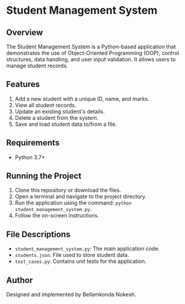 # Student Management System

## Overview
The Student Management System is a Python-based application that demonstrates the use of Object-Oriented Programming (OOP), control structures, data handling, and user input validation. It allows users to manage student records.

## Features
1. Add a new student with a unique ID, name, and marks.
2. View all student records.
3. Update an existing student's details.
4. Delete a student from the system.
5. Save and load student data to/from a file.

## Requirements
- Python 3.7+

## Running the Project
1. Clone this repository or download the files.
2. Open a terminal and navigate to the project directory.
3. Run the application using the command: `python student_management_system.py`.
4. Follow the on-screen instructions.

## File Descriptions
- `student_management_system.py`: The main application code.
- `students.json`: File used to store student data.
- `test_cases.py`: Contains unit tests for the application.

## Author
Designed and implemented by Bellamkonda Nokesh.
